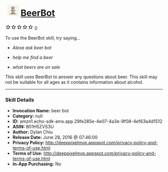 # &nbsp;<img src="skill_icon" alt="BeerBot icon" width="36"> [BeerBot](http://alexa.amazon.com/#skills/amzn1.echo-sdk-ams.app.29fe285e-4e07-4a3e-9f08-4ef63a4d1512)
![0 stars](../../images/ic_star_border_black_18dp_1x.png)![0 stars](../../images/ic_star_border_black_18dp_1x.png)![0 stars](../../images/ic_star_border_black_18dp_1x.png)![0 stars](../../images/ic_star_border_black_18dp_1x.png)![0 stars](../../images/ic_star_border_black_18dp_1x.png) 0

To use the BeerBot skill, try saying...

* *Alexa ask beer bot*

* *help me find a beer*

* *what beers are on sale*

This skill uses BeerBot to answer any questions about beer. This skill may not be suitable for all ages as it contains information about alcohol.

***

### Skill Details

* **Invocation Name:** beer bot
* **Category:** null
* **ID:** amzn1.echo-sdk-ams.app.29fe285e-4e07-4a3e-9f08-4ef63a4d1512
* **ASIN:** B01H5ZVS3U
* **Author:** Dylan Chiu
* **Release Date:** June 28, 2016 @ 07:46:00
* **Privacy Policy:** http://deeppixelmvp.appspot.com/privacy-policy-and-terms-of-use.html
* **Terms of Use:** http://deeppixelmvp.appspot.com/privacy-policy-and-terms-of-use.html
* **In-App Purchasing:** No
